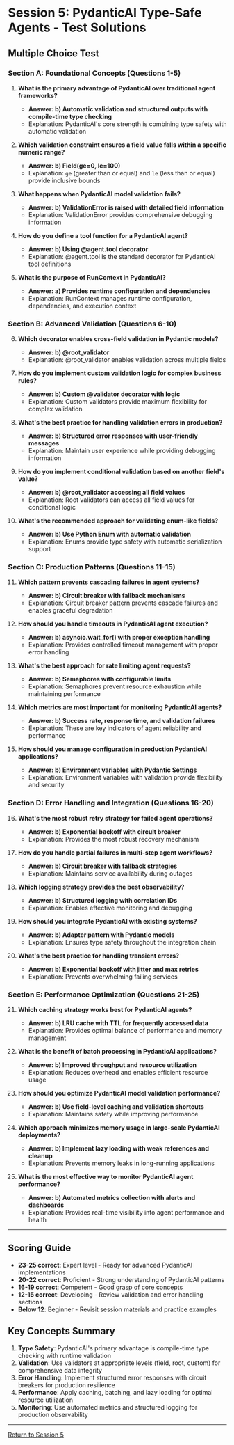 # Session 5: PydanticAI Type-Safe Agents - Test Solutions

## Multiple Choice Test

### Section A: Foundational Concepts (Questions 1-5)

1. **What is the primary advantage of PydanticAI over traditional agent frameworks?**
   - **Answer: b) Automatic validation and structured outputs with compile-time type checking**
   - Explanation: PydanticAI's core strength is combining type safety with automatic validation

2. **Which validation constraint ensures a field value falls within a specific numeric range?**
   - **Answer: b) Field(ge=0, le=100)**
   - Explanation: `ge` (greater than or equal) and `le` (less than or equal) provide inclusive bounds

3. **What happens when PydanticAI model validation fails?**
   - **Answer: b) ValidationError is raised with detailed field information**
   - Explanation: ValidationError provides comprehensive debugging information

4. **How do you define a tool function for a PydanticAI agent?**
   - **Answer: b) Using @agent.tool decorator**
   - Explanation: @agent.tool is the standard decorator for PydanticAI tool definitions

5. **What is the purpose of RunContext in PydanticAI?**
   - **Answer: a) Provides runtime configuration and dependencies**
   - Explanation: RunContext manages runtime configuration, dependencies, and execution context

### Section B: Advanced Validation (Questions 6-10)

6. **Which decorator enables cross-field validation in Pydantic models?**
   - **Answer: b) @root_validator**
   - Explanation: @root_validator enables validation across multiple fields

7. **How do you implement custom validation logic for complex business rules?**
   - **Answer: b) Custom @validator decorator with logic**
   - Explanation: Custom validators provide maximum flexibility for complex validation

8. **What's the best practice for handling validation errors in production?**
   - **Answer: b) Structured error responses with user-friendly messages**
   - Explanation: Maintain user experience while providing debugging information

9. **How do you implement conditional validation based on another field's value?**
   - **Answer: b) @root_validator accessing all field values**
   - Explanation: Root validators can access all field values for conditional logic

10. **What's the recommended approach for validating enum-like fields?**
    - **Answer: b) Use Python Enum with automatic validation**
    - Explanation: Enums provide type safety with automatic serialization support

### Section C: Production Patterns (Questions 11-15)

11. **Which pattern prevents cascading failures in agent systems?**
    - **Answer: b) Circuit breaker with fallback mechanisms**
    - Explanation: Circuit breaker pattern prevents cascade failures and enables graceful degradation

12. **How should you handle timeouts in PydanticAI agent execution?**
    - **Answer: b) asyncio.wait_for() with proper exception handling**
    - Explanation: Provides controlled timeout management with proper error handling

13. **What's the best approach for rate limiting agent requests?**
    - **Answer: b) Semaphores with configurable limits**
    - Explanation: Semaphores prevent resource exhaustion while maintaining performance

14. **Which metrics are most important for monitoring PydanticAI agents?**
    - **Answer: b) Success rate, response time, and validation failures**
    - Explanation: These are key indicators of agent reliability and performance

15. **How should you manage configuration in production PydanticAI applications?**
    - **Answer: b) Environment variables with Pydantic Settings**
    - Explanation: Environment variables with validation provide flexibility and security

### Section D: Error Handling and Integration (Questions 16-20)

16. **What's the most robust retry strategy for failed agent operations?**
    - **Answer: b) Exponential backoff with circuit breaker**
    - Explanation: Provides the most robust recovery mechanism

17. **How do you handle partial failures in multi-step agent workflows?**
    - **Answer: b) Circuit breaker with fallback strategies**
    - Explanation: Maintains service availability during outages

18. **Which logging strategy provides the best observability?**
    - **Answer: b) Structured logging with correlation IDs**
    - Explanation: Enables effective monitoring and debugging

19. **How should you integrate PydanticAI with existing systems?**
    - **Answer: b) Adapter pattern with Pydantic models**
    - Explanation: Ensures type safety throughout the integration chain

20. **What's the best practice for handling transient errors?**
    - **Answer: b) Exponential backoff with jitter and max retries**
    - Explanation: Prevents overwhelming failing services

### Section E: Performance Optimization (Questions 21-25)

21. **Which caching strategy works best for PydanticAI agents?**
    - **Answer: b) LRU cache with TTL for frequently accessed data**
    - Explanation: Provides optimal balance of performance and memory management

22. **What is the benefit of batch processing in PydanticAI applications?**
    - **Answer: b) Improved throughput and resource utilization**
    - Explanation: Reduces overhead and enables efficient resource usage

23. **How should you optimize PydanticAI model validation performance?**
    - **Answer: b) Use field-level caching and validation shortcuts**
    - Explanation: Maintains safety while improving performance

24. **Which approach minimizes memory usage in large-scale PydanticAI deployments?**
    - **Answer: b) Implement lazy loading with weak references and cleanup**
    - Explanation: Prevents memory leaks in long-running applications

25. **What is the most effective way to monitor PydanticAI agent performance?**
    - **Answer: b) Automated metrics collection with alerts and dashboards**
    - Explanation: Provides real-time visibility into agent performance and health

---

## Scoring Guide

- **23-25 correct**: Expert level - Ready for advanced PydanticAI implementations
- **20-22 correct**: Proficient - Strong understanding of PydanticAI patterns
- **16-19 correct**: Competent - Good grasp of core concepts
- **12-15 correct**: Developing - Review validation and error handling sections
- **Below 12**: Beginner - Revisit session materials and practice examples

## Key Concepts Summary

1. **Type Safety**: PydanticAI's primary advantage is compile-time type checking with runtime validation
2. **Validation**: Use validators at appropriate levels (field, root, custom) for comprehensive data integrity
3. **Error Handling**: Implement structured error responses with circuit breakers for production resilience
4. **Performance**: Apply caching, batching, and lazy loading for optimal resource utilization
5. **Monitoring**: Use automated metrics and structured logging for production observability

---

[Return to Session 5](Session5_PydanticAI_Type_Safe_Agents.md)